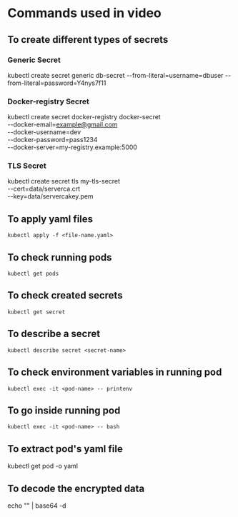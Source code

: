 # Commands used in video

## To create different types of secrets
### Generic Secret
kubectl create secret generic db-secret --from-literal=username=dbuser --from-literal=password=Y4nys7f11

### Docker-registry Secret
kubectl create secret docker-registry docker-secret \
  --docker-email=example@gmail.com \
  --docker-username=dev \
  --docker-password=pass1234 \
  --docker-server=my-registry.example:5000

### TLS Secret
kubectl create secret tls my-tls-secret \
  --cert=data/serverca.crt \
  --key=data/servercakey.pem


## To apply yaml files
`kubectl apply -f <file-name.yaml>`

## To check running pods
`kubectl get pods`

## To check created secrets
`kubectl get secret`

## To describe a secret
`kubectl describe secret <secret-name>`

## To check environment variables in running pod
`kubectl exec -it <pod-name> -- printenv`

## To go inside running pod
`kubectl exec -it <pod-name> -- bash`

## To extract pod's yaml file
kubectl get pod <pod-name> -o yaml

## To decode the encrypted data
echo "<data>" | base64 -d
